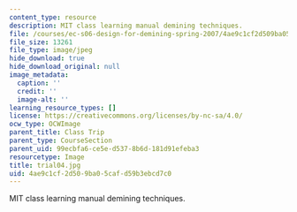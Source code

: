 ```yaml
---
content_type: resource
description: MIT class learning manual demining techniques.
file: /courses/ec-s06-design-for-demining-spring-2007/4ae9c1cf2d509ba05cafd59b3ebcd7c0_trial04.jpg
file_size: 13261
file_type: image/jpeg
hide_download: true
hide_download_original: null
image_metadata:
  caption: ''
  credit: ''
  image-alt: ''
learning_resource_types: []
license: https://creativecommons.org/licenses/by-nc-sa/4.0/
ocw_type: OCWImage
parent_title: Class Trip
parent_type: CourseSection
parent_uid: 99ecbfa6-ce5e-d537-8b6d-181d91efeba3
resourcetype: Image
title: trial04.jpg
uid: 4ae9c1cf-2d50-9ba0-5caf-d59b3ebcd7c0
---
```

MIT class learning manual demining techniques.